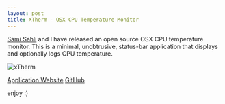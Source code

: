 ```yaml
---
layout: post
title: XTherm - OSX CPU Temperature Monitor
---
```


[Sami Sahli][1] and I have released an open source OSX CPU
temperature monitor. This is a minimal, unobtrusive, status-bar application that
displays and optionally logs CPU temperature.

![xTherm][2]

[Application Website][3]
[GitHub][4]

enjoy :)

[1]:https://github.com/ssahli
[2]:https://raw.githubusercontent.com/arc3x/xTherm/master/doc/menu.png
[3]:https://arc3x.github.io/xTherm
[4]:https://github.com/arc3x/xTherm
